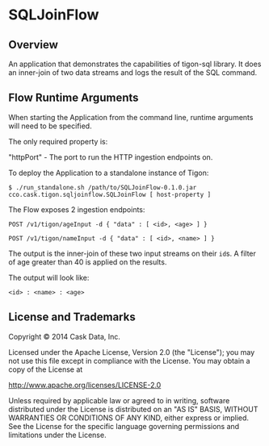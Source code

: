 # SQLJoinFlow

## Overview
An application that demonstrates the capabilities of tigon-sql library.
It does an inner-join of two data streams and logs the result of the SQL command.

## Flow Runtime Arguments
When starting the Application from the command line, runtime arguments will need to be specified.

The only required property is:

"httpPort" - The port to run the HTTP ingestion endpoints on.

To deploy the Application to a standalone instance of Tigon:
```
$ ./run_standalone.sh /path/to/SQLJoinFlow-0.1.0.jar cco.cask.tigon.sqljoinflow.SQLJoinFlow [ host-property ]
```

The Flow exposes 2 ingestion endpoints:
```
POST /v1/tigon/ageInput -d { "data" : [ <id>, <age> ] }
```

```
POST /v1/tigon/nameInput -d { "data" : [ <id>, <name> ] }
```

The output is the inner-join of these two input streams on their ``id``s. A filter of age greater than 40 is applied
on the results.

The output will look like:

```
<id> : <name> : <age>
```

## License and Trademarks

Copyright © 2014 Cask Data, Inc.

Licensed under the Apache License, Version 2.0 (the "License"); you may not
use this file except in compliance with the License. You may obtain a copy of
the License at

http://www.apache.org/licenses/LICENSE-2.0

Unless required by applicable law or agreed to in writing, software
distributed under the License is distributed on an "AS IS" BASIS, WITHOUT
WARRANTIES OR CONDITIONS OF ANY KIND, either express or implied. See the
License for the specific language governing permissions and limitations under
the License.
